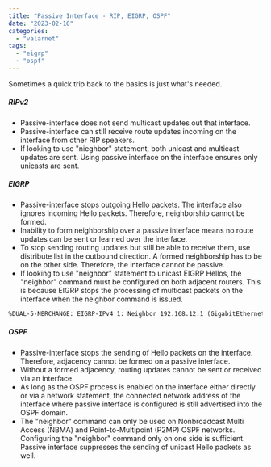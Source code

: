 ```yaml
---
title: "Passive Interface - RIP, EIGRP, OSPF"
date: "2023-02-16"
categories: 
  - "valarnet"
tags: 
  - "eigrp"
  - "ospf"
--- 
```


Sometimes a quick trip back to the basics is just what's needed.

##### RIPv2
- Passive-interface does not send multicast updates out that interface.
- Passive-interface can still receive route updates incoming on the interface from other RIP speakers.
- If looking to use "nieghbor" statement, both unicast and multicast updates are sent. Using passive interface on the interface ensures only unicasts are sent.

##### EIGRP
- Passive-interface stops outgoing Hello packets.  The interface also ignores incoming Hello packets. Therefore, neighborship cannot be formed.
- Inability to form neighborship over a passive interface means no route updates can be sent or learned over the interface.
- To stop sending routing updates but still be able to receive them, use distribute list in the outbound direction. A formed neighborship has to be on the other side. Therefore, the interface cannot be passive.
- If looking to use "neighbor" statement to unicast EIGRP Hellos, the "neighbor" command must be configured on both adjacent routers. This is because EIGRP stops the processing of multicast packets on the interface when the neighbor command is issued.

```md
%DUAL-5-NBRCHANGE: EIGRP-IPv4 1: Neighbor 192.168.12.1 (GigabitEthernet0/0) is down: Static peer replaces multicast
```
##### OSPF
- Passive-interface stops the sending of Hello packets on the interface. Therefore, adjacency cannot be  formed on a passive interface.
- Without a formed adjacency, routing updates cannot be sent or received via an interface.
- As long as the OSPF process is enabled on the interface either directly or via a network statement, the connected network address of the interface where passive interface is configured is still advertised into the OSPF domain.
- The "neighbor" command can only be used on Nonbroadcast Multi Access (NBMA) and Point-to-Multipoint (P2MP) OSPF networks. Configuring the "neighbor" command only on one side is sufficient. Passive interface suppresses the sending of unicast Hello packets as well. 

